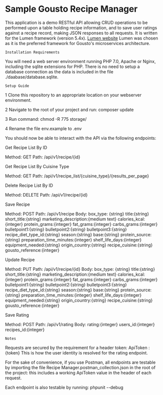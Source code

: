 # Sample Gousto Recipe Manager 

This application is a demo RESTful API allowing CRUD operations to be performed upon a table holding recipe information, and to save user ratings against a recipe record, making JSON responses to all requests. It is written for the Lumen framework (version 5.4x). [Lumen website](http://lumen.laravel.com/docs) Lumen was chosen as it is the preferred framework for Gousto's microservices architecture. 
 
    Installation Requirements
    
You will need a web server environment running PHP 7.0, Apache or Nginx, including the sqlite extensions for PHP. There is no need to setup a database connection as the data is included in the file ./daabase/database.sqlite.  
 
    Setup Guide
 
 1  Clone this repository to an appropriate location on your webserver environment. 
 
 2  Navigate to the root of your project and run: composer update
 
 3  Run command: chmod -R 775 storage/
 
 4  Rename the file env.example to .env
 
 You should now be able to interact with the API via the following endpoints:
  
Get Recipe List By ID
 
  Method: GET
  Path: /api/v1/recipe/{id}
    
Get Recipe List By Cuisine Type
 
  Method: GET
  Path: /api/v1/recipe_list/{cuisine_type}/{results_per_page}
    
Delete Recipe List By ID
 
  Method: DELETE
  Path: /api/v1/recipe/{id}        
 
Save Recipe 

  Method: POST
  Path: /api/v1/recipe
  Body: 
    box_type: {string}
    title:{string}
    short_title:{string}
    marketing_description:{medium text}
    calories_kcal:{integer}
    protein_grams:{integer}
    fat_grams:{integer}
    carbs_grams:{integer}
    bulletpoint1:{string}
    bulletpoint2:{string}
    bulletpoint3:{string}
    recipe_diet_type_id:{string}
    season:{string}
    base:{string}
    protein_source:{string}
    preparation_time_minutes:{integer}
    shelf_life_days:{integer}
    equipment_needed:{string}
    origin_country:{string}
    recipe_cuisine:{string}
    gousto_reference:{integer}
 
Update Recipe 

  Method: PUT
  Path: /api/v1/recipe/{id}
  Body: 
    box_type: {string}
    title:{string}
    short_title:{string}
    marketing_description:{medium text}
    calories_kcal:{integer}
    protein_grams:{integer}
    fat_grams:{integer}
    carbs_grams:{integer}
    bulletpoint1:{string}
    bulletpoint2:{string}
    bulletpoint3:{string}
    recipe_diet_type_id:{string}
    season:{string}
    base:{string}
    protein_source:{string}
    preparation_time_minutes:{integer}
    shelf_life_days:{integer}
    equipment_needed:{string}
    origin_country:{string}
    recipe_cuisine:{string}
    gousto_reference:{integer}    
    
Save Rating
    
  Method: POST
  Path: /api/v1/rating
  Body: 
      rating:{integer} 
      users_id:{integer} 
      recipes_id:{integer} 
      
    Notes            

Requests are secured by the requirement for a header token: ApiToken : {token} 
This is how the user identity is resolved for the rating endpoint.  

For the sake of convenience, if you use Postman, all endpoints are testable by importing the file Recipe Manager.postman_collection.json in the root of the project: this includes a working ApiToken value in the header of each request.
 
Each endpoint is also testable by running: phpunit --debug 